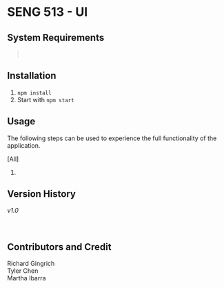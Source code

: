 # SENG 513 - UI

## System Requirements

>  </br>

## Installation

1. `npm install`
2. Start with `npm start`

## Usage

The following steps can be used to experience the full functionality of the application. </br>

\[All\] </br>

1. </br>

## Version History

_v1.0_ <br/>
</br>
</br>

## Contributors and Credit

Richard Gingrich </br>
Tyler Chen </br>
Martha Ibarra </br>
